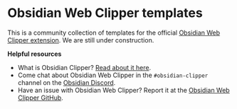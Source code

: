 
# Obsidian Web Clipper templates
This is a community collection of templates for the official [Obsidian Web Clipper extension](https://github.com/obsidianmd/obsidian-clipper). We are still under construction.

**Helpful resources**
- What is Obsidian Clipper? [Read about it here](https://obsidian.md/clipper).
- Come chat about Obsidian Web Clipper in the `#obsidian-clipper` channel on the [Obsidian Discord](https://discord.gg/obsidianmd).
- Have an issue with Obsidian Web Clipper? Report it at the [Obsidian Web Clipper GitHub](https://github.com/obsidianmd/obsidian-clipper/issues?q=sort%3Aupdated-desc+is%3Aissue+is%3Aopen).
